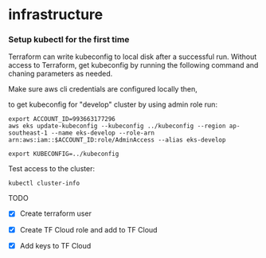 # infrastructure

### Setup kubectl for the first time

Terraform can write kubeconfig to local disk after a successful run. Without access to Terraform, get kubeconfig by running the following command and chaning parameters as needed.

Make sure aws cli credentials are configured locally then,

to get kubeconfig for "develop" cluster by using admin role run:

    export ACCOUNT_ID=993663177296
    aws eks update-kubeconfig --kubeconfig ../kubeconfig --region ap-southeast-1 --name eks-develop --role-arn arn:aws:iam::$ACCOUNT_ID:role/AdminAccess --alias eks-develop
    
    export KUBECONFIG=../kubeconfig

Test access to the cluster:

    kubectl cluster-info

TODO
- [x] Create terraform user
- [x] Create TF Cloud role and add to TF Cloud
- [x] Add keys to TF Cloud


